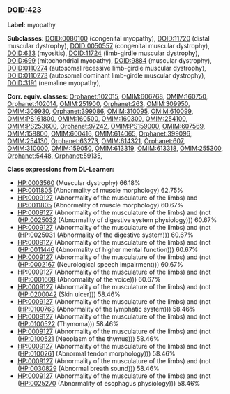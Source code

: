 
### [DOID:423](http://purl.obolibrary.org/obo/DOID_423)
**Label:** myopathy

**Subclasses:** [DOID:0080100](http://purl.obolibrary.org/obo/DOID_0080100) (congenital myopathy), [DOID:11720](http://purl.obolibrary.org/obo/DOID_11720) (distal muscular dystrophy), [DOID:0050557](http://purl.obolibrary.org/obo/DOID_0050557) (congenital muscular dystrophy), [DOID:633](http://purl.obolibrary.org/obo/DOID_633) (myositis), [DOID:11724](http://purl.obolibrary.org/obo/DOID_11724) (limb-girdle muscular dystrophy), [DOID:699](http://purl.obolibrary.org/obo/DOID_699) (mitochondrial myopathy), [DOID:9884](http://purl.obolibrary.org/obo/DOID_9884) (muscular dystrophy), [DOID:0110274](http://purl.obolibrary.org/obo/DOID_0110274) (autosomal recessive limb-girdle muscular dystrophy), [DOID:0110273](http://purl.obolibrary.org/obo/DOID_0110273) (autosomal dominant limb-girdle muscular dystrophy), [DOID:3191](http://purl.obolibrary.org/obo/DOID_3191) (nemaline myopathy), 

**Corr. equiv. classes:** [Orphanet:102015](http://www.orpha.net/ORDO/Orphanet_102015), [OMIM:606768](http://purl.obolibrary.org/obo/OMIM_606768), [OMIM:160750](http://purl.obolibrary.org/obo/OMIM_160750), [Orphanet:102014](http://www.orpha.net/ORDO/Orphanet_102014), [OMIM:251900](http://purl.obolibrary.org/obo/OMIM_251900), [Orphanet:263](http://www.orpha.net/ORDO/Orphanet_263), [OMIM:309950](http://purl.obolibrary.org/obo/OMIM_309950), [OMIM:309930](http://purl.obolibrary.org/obo/OMIM_309930), [Orphanet:399086](http://www.orpha.net/ORDO/Orphanet_399086), [OMIM:310095](http://purl.obolibrary.org/obo/OMIM_310095), [OMIM:610099](http://purl.obolibrary.org/obo/OMIM_610099), [OMIM:PS161800](http://purl.obolibrary.org/obo/OMIM_PS161800), [OMIM:160500](http://purl.obolibrary.org/obo/OMIM_160500), [OMIM:160300](http://purl.obolibrary.org/obo/OMIM_160300), [OMIM:254100](http://purl.obolibrary.org/obo/OMIM_254100), [OMIM:PS253600](http://purl.obolibrary.org/obo/OMIM_PS253600), [Orphanet:97242](http://www.orpha.net/ORDO/Orphanet_97242), [OMIM:PS159000](http://purl.obolibrary.org/obo/OMIM_PS159000), [OMIM:607569](http://purl.obolibrary.org/obo/OMIM_607569), [OMIM:158800](http://purl.obolibrary.org/obo/OMIM_158800), [OMIM:600416](http://purl.obolibrary.org/obo/OMIM_600416), [OMIM:614065](http://purl.obolibrary.org/obo/OMIM_614065), [Orphanet:399096](http://www.orpha.net/ORDO/Orphanet_399096), [OMIM:254130](http://purl.obolibrary.org/obo/OMIM_254130), [Orphanet:63273](http://www.orpha.net/ORDO/Orphanet_63273), [OMIM:614321](http://purl.obolibrary.org/obo/OMIM_614321), [Orphanet:607](http://www.orpha.net/ORDO/Orphanet_607), [OMIM:310000](http://purl.obolibrary.org/obo/OMIM_310000), [OMIM:159050](http://purl.obolibrary.org/obo/OMIM_159050), [OMIM:613319](http://purl.obolibrary.org/obo/OMIM_613319), [OMIM:613318](http://purl.obolibrary.org/obo/OMIM_613318), [OMIM:255300](http://purl.obolibrary.org/obo/OMIM_255300), [Orphanet:5448](http://www.orpha.net/ORDO/Orphanet_5448), [Orphanet:59135](http://www.orpha.net/ORDO/Orphanet_59135), 

**Class expressions from DL-Learner:**

- [HP:0003560](http://purl.obolibrary.org/obo/HP_0003560) (Muscular dystrophy) 66.18%
- [HP:0011805](http://purl.obolibrary.org/obo/HP_0011805) (Abnormality of muscle morphology) 62.75%
- [HP:0009127](http://purl.obolibrary.org/obo/HP_0009127) (Abnormality of the musculature of the limbs) and [HP:0011805](http://purl.obolibrary.org/obo/HP_0011805) (Abnormality of muscle morphology) 60.67%
- [HP:0009127](http://purl.obolibrary.org/obo/HP_0009127) (Abnormality of the musculature of the limbs) and (not ([HP:0025032](http://purl.obolibrary.org/obo/HP_0025032) (Abnormality of digestive system physiology))) 60.67%
- [HP:0009127](http://purl.obolibrary.org/obo/HP_0009127) (Abnormality of the musculature of the limbs) and (not ([HP:0025031](http://purl.obolibrary.org/obo/HP_0025031) (Abnormality of the digestive system))) 60.67%
- [HP:0009127](http://purl.obolibrary.org/obo/HP_0009127) (Abnormality of the musculature of the limbs) and (not ([HP:0011446](http://purl.obolibrary.org/obo/HP_0011446) (Abnormality of higher mental function))) 60.67%
- [HP:0009127](http://purl.obolibrary.org/obo/HP_0009127) (Abnormality of the musculature of the limbs) and (not ([HP:0002167](http://purl.obolibrary.org/obo/HP_0002167) (Neurological speech impairment))) 60.67%
- [HP:0009127](http://purl.obolibrary.org/obo/HP_0009127) (Abnormality of the musculature of the limbs) and (not ([HP:0001608](http://purl.obolibrary.org/obo/HP_0001608) (Abnormality of the voice))) 60.67%
- [HP:0009127](http://purl.obolibrary.org/obo/HP_0009127) (Abnormality of the musculature of the limbs) and (not ([HP:0200042](http://purl.obolibrary.org/obo/HP_0200042) (Skin ulcer))) 58.46%
- [HP:0009127](http://purl.obolibrary.org/obo/HP_0009127) (Abnormality of the musculature of the limbs) and (not ([HP:0100763](http://purl.obolibrary.org/obo/HP_0100763) (Abnormality of the lymphatic system))) 58.46%
- [HP:0009127](http://purl.obolibrary.org/obo/HP_0009127) (Abnormality of the musculature of the limbs) and (not ([HP:0100522](http://purl.obolibrary.org/obo/HP_0100522) (Thymoma))) 58.46%
- [HP:0009127](http://purl.obolibrary.org/obo/HP_0009127) (Abnormality of the musculature of the limbs) and (not ([HP:0100521](http://purl.obolibrary.org/obo/HP_0100521) (Neoplasm of the thymus))) 58.46%
- [HP:0009127](http://purl.obolibrary.org/obo/HP_0009127) (Abnormality of the musculature of the limbs) and (not ([HP:0100261](http://purl.obolibrary.org/obo/HP_0100261) (Abnormal tendon morphology))) 58.46%
- [HP:0009127](http://purl.obolibrary.org/obo/HP_0009127) (Abnormality of the musculature of the limbs) and (not ([HP:0030829](http://purl.obolibrary.org/obo/HP_0030829) (Abnormal breath sound))) 58.46%
- [HP:0009127](http://purl.obolibrary.org/obo/HP_0009127) (Abnormality of the musculature of the limbs) and (not ([HP:0025270](http://purl.obolibrary.org/obo/HP_0025270) (Abnormality of esophagus physiology))) 58.46%


